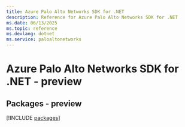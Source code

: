 ```yaml
---
title: Azure Palo Alto Networks SDK for .NET
description: Reference for Azure Palo Alto Networks SDK for .NET
ms.date: 06/13/2025
ms.topic: reference
ms.devlang: dotnet
ms.service: paloaltonetworks
---
```

# Azure Palo Alto Networks SDK for .NET - preview
## Packages - preview
[!INCLUDE [packages](palo-alto-networks-index.md)]
